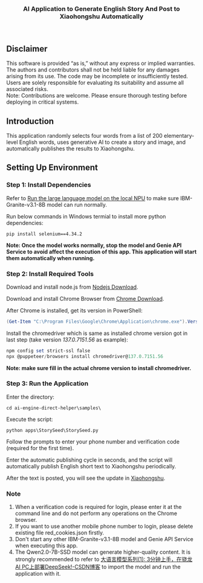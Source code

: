 <br>

<div align="center">
  <h3>AI Application to Generate English Story And Post to Xiaohongshu Automatically</h3>
</div>

<br>

## Disclaimer
This software is provided “as is,” without any express or implied warranties. The authors and contributors shall not be held liable for any damages arising from its use. The code may be incomplete or insufficiently tested. Users are solely responsible for evaluating its suitability and assume all associated risks. <br>
Note: Contributions are welcome. Please ensure thorough testing before deploying in critical systems.

## Introduction 
This application randomly selects four words from a list of 200 elementary-level English words, uses generative AI to create a story and image, and automatically publishes the results to Xiaohongshu.

## Setting Up Environment
### Step 1: Install Dependencies
Refer to [Run the large language model on the local NPU](https://github.com/quic/ai-engine-direct-helper/blob/main/samples/genie/python/README.md) to make sure IBM-Granite-v3.1-8B model can run normally.

Run below commands in Windows termial to install more python dependencies:
```
pip install selenium==4.34.2
```
**Note: Once the model works normally, stop the model and Genie API Service to avoid affect the execution of this app. This application will start them automatically when running.**

### Step 2: Install Required Tools

Download and install node.js from [Nodejs Download](https://nodejs.org/zh-cn/download).

Download and install Chrome Browser from [Chrome Download](https://www.google.cn/intl/zh-CN/chrome/next-steps.html?statcb=1&installdataindex=empty&defaultbrowser=0).

After Chrome is installed, get its version in PowerShell:

```powershell
(Get-Item "C:\Program Files\Google\Chrome\Application\chrome.exe").VersionInfo
```

Install the chromedriver which is same as installed chrome version got in last step (take version *137.0.7151.56* as example):

```powershell
npm config set strict-ssl false
npx @puppeteer/browsers install chromedriver@137.0.7151.56
```

**Note: make sure fill in the actual chrome version to install chromedriver.** 

### Step 3: Run the Application

Enter the directory:

```
cd ai-engine-direct-helper\samples\
```

Execute the script:

```
python apps\StorySeed\StorySeed.py
```

Follow the prompts to enter your phone number and verification code (required for the first time).

Enter the automatic publishing cycle in seconds, and the script will automatically publish English short text to Xiaohongshu periodically.

After the text is posted, you will see the update in [Xiaohongshu](https://creator.xiaohongshu.com/new/note-manager).

### Note
1. When a verification code is required for login, please enter it at the command line and do not perform any operations on the Chrome browser.
2. If you want to use another mobile phone number to login, please delete existing file red_cookies.json firstly.
3. Don't start any other IBM-Granite-v3.1-8B model and Genie API Service when executing this app.
4. The Qwen2.0-7B-SSD model can generate higher-quality content. It is strongly recommended to refer to [大语言模型系列(1): 3分钟上手，在骁龙AI PC上部署DeepSeek!-CSDN博客](https://blog.csdn.net/csdnsqst0050/article/details/149425691) to import the model and run the application with it.